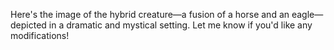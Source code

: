 Here's the image of the hybrid creature—a fusion of a horse and an eagle—depicted in a dramatic and mystical setting. Let me know if you'd like any modifications!

